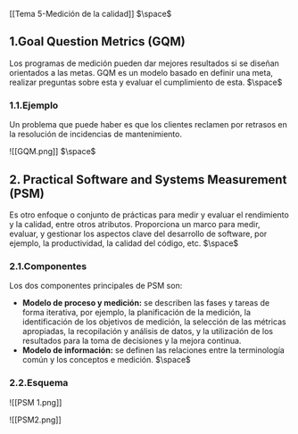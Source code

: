 [[Tema 5-Medición de la calidad]]
$\space$
## 1.Goal Question Metrics (GQM)
Los programas de medición pueden dar mejores resultados si se diseñan orientados a las metas. GQM es un modelo basado en definir una meta, realizar preguntas sobre esta y evaluar el cumplimiento de esta.
$\space$
### 1.1.Ejemplo
Un problema que puede haber es que los clientes reclamen por retrasos en la resolución de incidencias de mantenimiento.

![[GQM.png]]
$\space$
## 2. Practical Software and Systems Measurement (PSM)
Es otro enfoque o conjunto de prácticas para medir y evaluar el rendimiento y la calidad, entre otros atributos. Proporciona un marco para medir, evaluar, y gestionar los aspectos clave del desarrollo de software, por ejemplo, la productividad, la calidad del código, etc.
$\space$
### 2.1.Componentes
Los dos componentes principales de PSM son:
+ **Modelo de proceso y medición:** se describen las fases y tareas de forma iterativa, por ejemplo, la planificación de la medición, la identificación de los objetivos de medición, la selección de las métricas apropiadas, la recopilación y análisis de datos, y la utilización de los resultados para la toma de decisiones y la mejora continua.
+ **Modelo de información:** se definen las relaciones entre la terminología común y los conceptos e medición.
$\space$
### 2.2.Esquema
![[PSM 1.png]]

![[PSM2.png]]

